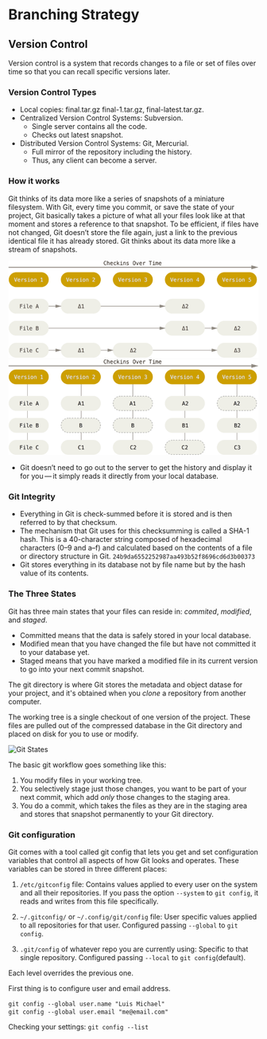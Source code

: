 # Branching Strategy

## Version Control

Version control is a system that records changes to a file or set of files over 
time so that you can recall specific versions later.

### Version Control Types

- Local copies: final.tar.gz final-1.tar.gz, final-latest.tar.gz.
- Centralized Version Control Systems: Subversion. 
    - Single server contains all the code.
    - Checks out latest snapshot.
- Distributed Version Control Systems: Git, Mercurial.
    - Full mirror of the repository including the history.
    - Thus, any client can become a server.

### How it works

Git thinks of its data more like a series of snapshots of a miniature filesystem. 
With Git, every time you commit, or save the state of your project, Git 
basically takes a picture of what all your files look like at that moment and 
stores a reference to that snapshot. To be efficient, if files have not changed,
 Git doesn’t store the file again, just a link to the previous identical file 
it has already stored. Git thinks about its data more like a stream of snapshots.

![CVS](1-deltas.png)
![GIT](2-snapshots.png)

- Git doesn’t need to go out to the server to get the history and display it for 
you — it simply reads it directly from your local database.

### Git Integrity

- Everything in Git is check-summed before it is stored and is then referred to 
by that checksum.
- The mechanism that Git uses for this checksumming is called a SHA-1 hash. 
This is a 40-character string composed of hexadecimal characters (0–9 and a–f) 
and calculated based on the contents of a file or directory structure in Git.
`24b9da6552252987aa493b52f8696cd6d3b00373`
- Git stores everything in its database not by file name but by the hash value 
of its contents.

### The Three States

Git has three main states that your files can reside in: *commited*, *modified*, and *staged*.

- Committed means that the data is safely stored in your local database.
- Modified mean that you have changed the file but have not committed it to your 
database yet.
- Staged means that you have marked a modified file in its current version to go
into your next commit snapshot.


The git directory is where Git stores the metadata and object datase for your project,
 and it's obtained when you *clone* a repository from another computer.

The working tree is a single checkout of one version of the project. These 
files are pulled out of the compressed database in the Git directory and placed
 on disk for you to use or modify.

![Git States](3-statges.png)

The basic git workflow goes something like this:

1. You modify files in your working tree.
2. You selectively stage just those changes, you want to be part of your next commit, 
which add *only* those changes to the staging area. 
3. You do a commit, which takes the files as they are in the staging area and 
stores that snapshot permanently to your Git directory.

### Git configuration

Git comes with a tool called git config that lets you get and set configuration
 variables that control all aspects of how Git looks and operates. These
 variables can be stored in three different places:

1. `/etc/gitconfig` file: Contains values applied to every user on the system
and all their repositories. If you pass the option `--system` to `git config`, 
it reads and writes from this file specifically.

2. `~/.gitconfig/` or `~/.config/git/config` file: User specific values applied 
to all repositories for that user. Configured passing `--global` to `git config`.

3. `.git/config` of whatever repo you are currently using: Specific to that single
repository. Configured passing `--local` to `git config`(default).

Each level overrides the previous one.

First thing is to configure user and email address.

```
git config --global user.name "Luis Michael"
git config --global user.email "me@email.com"
```

Checking your settings: `git config --list`
